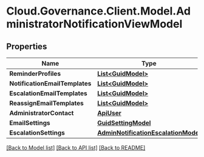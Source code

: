 # Cloud.Governance.Client.Model.AdministratorNotificationViewModel
## Properties

Name | Type | Description | Notes
------------ | ------------- | ------------- | -------------
**ReminderProfiles** | [**List&lt;GuidModel&gt;**](GuidModel.md) |  | [optional] 
**NotificationEmailTemplates** | [**List&lt;GuidModel&gt;**](GuidModel.md) |  | [optional] 
**EscalationEmailTemplates** | [**List&lt;GuidModel&gt;**](GuidModel.md) |  | [optional] 
**ReassignEmailTemplates** | [**List&lt;GuidModel&gt;**](GuidModel.md) |  | [optional] 
**AdministratorContact** | [**ApiUser**](ApiUser.md) |  | [optional] 
**EmailSettings** | [**GuidSettingModel**](GuidSettingModel.md) |  | [optional] 
**EscalationSettings** | [**AdminNotificationEscalationModel**](AdminNotificationEscalationModel.md) |  | [optional] 

[[Back to Model list]](../README.md#documentation-for-models) [[Back to API list]](../README.md#documentation-for-api-endpoints) [[Back to README]](../README.md)

